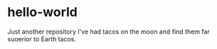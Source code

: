 # hello-world
Just another repository 
I've had tacos on the moon and find them far suoerior to Earth tacos.
